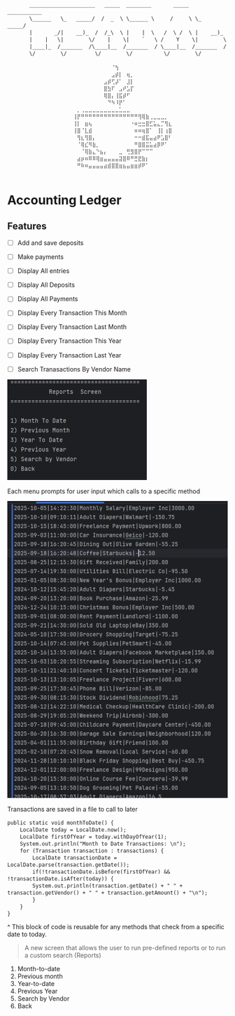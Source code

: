 
```

       _____________________   _____  ________       _____  ___________
       \______   \_   _____/  /  _  \ \______ \     /     \ \_   _____/
       |       _/|    __)_  /  /_\  \ |    |  \   /  \ /  \ |    __)_
       |    |   \|        \/    |    \|    `   \ /    Y    \|        \
       |____|_  /_______  /\____|__  /_______  / \____|__  /_______  /
       \/        \/         \/        \/          \/        \/
                        
                     ⠀⠀⠀⠀⠀⠀⠀⠀⠀⠀⠈⢳⠀⠀⠀⠀⠀⠀⠀⠀⠀⠀⠀⠀⠀⠀
                     ⠀⠀⠀⠀⠀⠀⠀⠀⠀⠀⣠⡾⡇⠀⢶⡀⠀⠀⠀⠀⠀⠀⠀⠀⠀⠀
                     ⠀⠀⠀⠀⠀⠀⠀⠀⣠⡾⢋⡼⠁⠀⣸⡇⠀⠀⠀⠀⠀⠀⠀⠀⠀⠀
                     ⠀⠀⠀⠀⠀⠀⠀⠀⣿⣳⠏⠀⣠⠞⣡⡏⠀⠀⠀⠀⠀⠀⠀⠀⠀⠀
                     ⠀⠀⠀⠀⠀⠀⠀⠀⢿⣿⡄⢸⣯⡾⠋⠀⠀⠀⠀⠀⠀⠀⠀⠀⠀⠀
                     ⠀⠀⠀⠀⠀⠀⠀⠀⠀⠙⠳⠸⡟⠁⠀⠀⠀⠀⠀⠀⠀⠀⠀⠀⠀⠀
                     ⠀⡀⢀⣀⣀⣀⣀⣀⣀⣀⣀⣀⣁⣀⣀⠀⠀⠀⠀⠀⠀⠀⠀⠀⠀⠀
                     ⢸⡟⠛⠛⠛⠛⠛⠛⠛⠛⠛⠛⠛⠛⠛⠛⠛⢻⢿⣷⢀⣀⣀⣀⡀⠀
                     ⢸⡇⠀⣶⢦⠀⠀⠀⠀⠀⠀⠀⠀⠀⠀⠐⠶⣒⣒⣿⣋⣥⣄⡉⢻⣆
                     ⢸⣿⠈⣇⣾⠀⠀⠀⠀⠀⠀⠀⠀⠀⠀⠀⠶⠶⢶⣿⠁⠀⢸⡇⢰⣿
                     ⠀⢻⣆⢻⣿⡄⠀⠀⠀⠀⠀⠀⠀⠀⠀⠀⠒⠒⣾⣯⣤⣴⠟⣡⣿⠃
                     ⠀⠈⢿⣎⠻⣷⡀⠀⠀⠀⠀⠀⠀⠀⠀⠀⠛⣿⣿⣭⣥⣴⡿⠟⠁⠀
                     ⠀⠀⠈⢿⣷⣄⠑⣦⡄⠀⠀⠀⣀⠀⢛⣻⣿⡟⠉⠉⠉⠀⠀⠀⠀⠀
                     ⠀⣴⡶⠶⠿⠿⢿⣶⣤⣤⣤⣤⣽⣿⠿⠛⣛⣟⣷⡆⠀⠀⠀⠀⠀⠀
⠀                     ⠛⠷⠶⣤⣤⣤⣤⣴⣾⣿⣿⣶⣦⣤⣶⣶⡾⠟⠁⠀⠀⠀⠀⠀⠀


```


# Accounting Ledger
## Features

- [ ] Add and save deposits
- [ ] Make payments 
- [ ] Display All entries 
- [ ] Display All Deposits
- [ ] Display All Payments
- [ ] Display Every Transaction This Month
- [ ] Display Every Transaction Last Month
- [ ] Display Every Transaction This Year
- [ ] Display Every Transaction Last Year
- [ ] Search Tranasactions By Vendor Name


![Capture.PNG](src/main/resources/Capture.PNG)

Each menu prompts for user input which calls to a specific method

![Capture1.PNG](src/main/resources/Capture1.PNG)

Transactions are saved in a file to call to later

```
public static void monthToDate() {
    LocalDate today = LocalDate.now();
    LocalDate firstOfYear = today.withDayOfYear(1);
    System.out.println("Month to Date Transactions: \n");
    for (Transaction transaction : transactions) {
        LocalDate transactionDate = LocalDate.parse(transaction.getDate());
        if(!transactionDate.isBefore(firstOfYear) && !transactionDate.isAfter(today)) {
        System.out.println(transaction.getDate() + " " + transaction.getVendor() + " " + transaction.getAmount() + "\n");
        }
    }
}
```
^
This block of code is reusable for any methods that check from a specific date to today.

>A new screen that allows the user to run pre-defined reports or to run a custom search (Reports)
1) Month-to-date
2) Previous month
3) Year-to-date
4) Previous Year
5) Search by Vendor
0) Back
